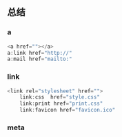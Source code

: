 

## 总结

### a

```js
<a href=""></a>
a:link href="http://"
a:mail href="mailto:"
```

### link

```js
<link rel="stylesheet" href="">
    link:css  href="style.css"
	link:print href="print.css"
	link:favicon href="favicon.ico"
```

### meta

```css

```



























